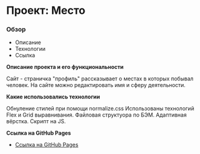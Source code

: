 # Проект: Место

### Обзор
* Описание
* Технологии
* Ссылка

**Описание проекта и его функциональности**

Сайт - страничка "профиль" рассказывает о местах в которых побывал человек.
На сайте можно редактировать имя и сферу деятельности.


**Какие использовались технологии**

Обнуление стилей при помощи normalize.css
Использованы технологий Flex и Grid выравнивания. 
Файловая структуора по БЭМ.
Адаптивная вёрстка.
Скрипт на JS.


**Ссылка на GitHub Pages**

* [Ссылка на GitHub Pages](https://shum-ok.github.io/mesto/)